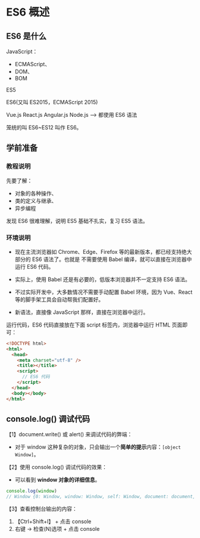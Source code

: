 # ES6 概述

## ES6 是什么

JavaScript：

- ECMAScript、
- DOM、
- BOM

ES5

ES6(又叫 ES2015，ECMAScript 2015)

Vue.js React.js Angular.js Node.js ——> 都使用 ES6 语法

笼统的叫 ES6~ES12 叫作 ES6。

## 学前准备

### 教程说明

先要了解：

- 对象的各种操作、
- 类的定义与继承、
- 异步编程

发现 ES6 很难理解，说明 ES5 基础不扎实，复习 ES5 语法。

### 环境说明

- 现在主流浏览器如 Chrome、Edge、Firefox 等的最新版本，都已经支持绝大部分的 ES6 语法了。也就是 不需要使用 Babel 编译，就可以直接在浏览器中运行 ES6 代码。

- 实际上，使用 Babel 还是有必要的，低版本浏览器并不一定支持 ES6 语法。

- 不过实际开发中，大多数情况不需要手动配置 Babel 环境，因为 Vue、React 等的脚手架工具会自动帮我们配置好。

- 新语法，直接像 JavaScript 那样，直接在浏览器中运行。

运行代码，ES6 代码直接放在下面 script 标签内，浏览器中运行 HTML 页面即可：

```html
<!DOCTYPE html>
<html>
  <head>
    <meta charset="utf-8" />
    <title></title>
    <script>
      // ES6 代码
    </script>
  </head>
  <body></body>
</html>
```

## console.log() 调试代码

【1】document.write() 或 alert() 来调试代码的弊端：

- 对于 window 这种复杂的对象，只会输出一个**简单的提示**内容：`[object Window]`。

【2】使用 console.log() 调试代码的效果：

- 可以看到 **window 对象的详细信息**。

```js
console.log(window)
// Window {0: Window, window: Window, self: Window, document: document, name: '', location: Location, …}
```

【3】查看控制台输出的内容：

1. 【Ctrl+Shift+I】 + 点击 console
2. 右键 -> 检查(N)选项 + 点击 console
